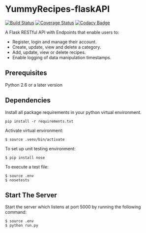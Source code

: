 # YummyRecipes-flaskAPI
[![Build Status](https://travis-ci.org/JoyyToo/YummyRecipes-flaskAPI.svg?branch=master)](https://travis-ci.org/JoyyToo/YummyRecipes-flaskAPI) [![Coverage Status](https://coveralls.io/repos/github/JoyyToo/YummyRecipes-flaskAPI/badge.svg?branch=master)](https://coveralls.io/github/JoyyToo/YummyRecipes-flaskAPI?branch=master) [![Codacy Badge](https://api.codacy.com/project/badge/Grade/0d508bcb432b4ca983a56ee409e42549)](https://www.codacy.com/app/JoyyToo/YummyRecipes-flaskAPI?utm_source=github.com&amp;utm_medium=referral&amp;utm_content=JoyyToo/YummyRecipes-flaskAPI&amp;utm_campaign=Badge_Grade)

A Flask RESTful API with Endpoints that enable users to:

- Register, login and manage their account.
- Create, update, view and delete a category.
- Add, update, view or delete recipes.
- Enable logging of data manipulation timestamps.

## Prerequisites

Python 2.6 or a later version

## Dependencies
Install all package requirements in your python virtual environment.
```
pip install -r requirements.txt
```

Activate virtual environment:

```
$ source .venv/bin/activate
```

To set up unit testing environment:

```
$ pip install nose
```

To execute a test file:

```
$ source .env
$ nosetests
```

## Start The Server
Start the server which listens at port 5000 by running the following command:
```
$ source .env
$ python run.py
```
